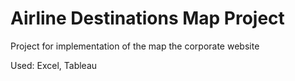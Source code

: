 # Airline Destinations Map Project

Project for implementation of the map the corporate website

Used:
Excel, Tableau

